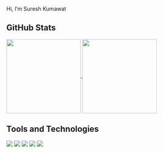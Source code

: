 Hi, I’m Suresh Kumawat

## GitHub Stats
<a href="https://github.com/bskumawat09">
  <img align="center" src="https://github-readme-stats.vercel.app/api?username=bskumawat09&show_icons=true&theme=tokyonight" height="195" />
</a>

<a href="https://github.com/bskumawat09">
  <img align="center" src="https://github-readme-stats.vercel.app/api/top-langs/?username=bskumawat09&hide=ejs&langs_count=3&theme=tokyonight" height="195" />
</a>

## Tools and Technologies
![](https://img.shields.io/badge/Code-C++-informational?style=flat&logo=c%2B%2B&logoColor=white&color=F1C40F)
![](https://img.shields.io/badge/Code-JavaScript-informational?style=flat&logo=javascript&logoColor=white&color=F1C40F)
![](https://img.shields.io/badge/Tools-Express-informational?style=flat&logo=express&logoColor=white&color=F1C40F)
![](https://img.shields.io/badge/Tools-MongoDB-informational?style=flat&logo=mongodb&logoColor=white&color=F1C40F)
![](https://img.shields.io/badge/Tools-Android-informational?style=flat&logo=android&logoColor=white&color=F1C40F)

<!-- <a href="https://github.com/bskumawat09">
  <img align="center" src="https://github-readme-stats.vercel.app/api/top-langs/?username=bskumawat09&hide=ejs&langs_count=3" />
</a>

<a href="https://github.com/bskumawat09">
  <img align="center" src="https://github-readme-stats.vercel.app/api?username=bskumawat09&show_icons=true&line_height=27&count_private=true" alt="Suresh's GitHub Stats" />
</a> -->
